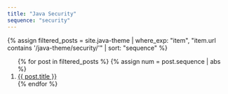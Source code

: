```yaml
---
title: "Java Security"
sequence: "security"
---
```


{%
assign filtered_posts = site.java-theme |
where_exp: "item", "item.url contains '/java-theme/security/'" |
sort: "sequence"
%}
<ol>
    {% for post in filtered_posts %}
    {% assign num = post.sequence | abs %}
    <li>
        <a href="{{ post.url }}">{{ post.title }}</a>
    </li>
    {% endfor %}
</ol>
